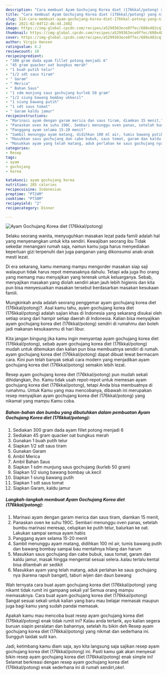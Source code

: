 ```yaml
---
description: "Cara membuat Ayam Gochujang Korea diet (176kkal/potong) yang nikmat Untuk Jualan"
title: "Cara membuat Ayam Gochujang Korea diet (176kkal/potong) yang nikmat Untuk Jualan"
slug: 514-cara-membuat-ayam-gochujang-korea-diet-176kkal-potong-yang-nikmat-untuk-jualan
date: 2021-02-04T12:46:44.248Z
image: https://img-global.cpcdn.com/recipes/a5299363ece0ffec/680x482cq70/ayam-gochujang-korea-diet-176kkalpotong-foto-resep-utama.jpg
thumbnail: https://img-global.cpcdn.com/recipes/a5299363ece0ffec/680x482cq70/ayam-gochujang-korea-diet-176kkalpotong-foto-resep-utama.jpg
cover: https://img-global.cpcdn.com/recipes/a5299363ece0ffec/680x482cq70/ayam-gochujang-korea-diet-176kkalpotong-foto-resep-utama.jpg
author: Virgie Hansen
ratingvalue: 4.2
reviewcount: 10
recipeingredient:
- "300 gram dada ayam fillet potong menjadi 6"
- "45 gram quacker oat bungkus merah"
- "1 buah putih telur"
- "1/2 sdt saus tiram"
- " Garam"
- " Merica"
- " Bahan Saus"
- "1 sdm munjung saus gochujang kurleb 50 gram"
- "1/2 siung bawang bombay ukkecil"
- "1 siung bawang putih"
- "1 sdt saus tomat"
- " Garam kaldu jamur"
recipeinstructions:
- "Marinasi ayam dengan garam merica dan saus tiram, diamkan 15 menit,"
- "Panaskan oven ke suhu 190C. Sembari menunggu oven panas, setelah bumbu marinasi meresap, celupkan ke putih telur, balurkan ke oat. Lakukan sampai semua ayam habis"
- "Panggang ayam selama 15-20 menit"
- "Sambil menunggu ayam matang, didihkan 100 ml air, tumis bawang putih dan bawang bombay sampai bau mentahnya hilang dan harum"
- "Masukkan saus gochujang dan cabe bubuk, saus tomat, garam dan kaldu jamur, masak hingga mengental sesuai selera..kalau terlalu kental bisa ditambah air sedikit"
- "Masukkan ayam yang telah matang, aduk perlahan ke saus gochujang nya (karena rapuh banget), taburi wijen dan daun bawang"
categories:
- Resep
tags:
- ayam
- gochujang
- korea

katakunci: ayam gochujang korea 
nutrition: 285 calories
recipecuisine: Indonesian
preptime: "PT24M"
cooktime: "PT38M"
recipeyield: "2"
recipecategory: Dinner

---
```



![Ayam Gochujang Korea diet (176kkal/potong)](https://img-global.cpcdn.com/recipes/a5299363ece0ffec/680x482cq70/ayam-gochujang-korea-diet-176kkalpotong-foto-resep-utama.jpg)

Selaku seorang wanita, menyuguhkan masakan lezat pada famili adalah hal yang menyenangkan untuk kita sendiri. Kewajiban seorang ibu Tidak sekedar menangani rumah saja, namun kamu juga harus menyediakan keperluan gizi terpenuhi dan juga panganan yang dikonsumsi anak-anak mesti lezat.

Di era  sekarang, kamu memang mampu mengorder masakan siap saji walaupun tidak harus repot memasaknya dahulu. Tetapi ada juga lho orang yang memang mau menyajikan yang terenak untuk keluarganya. Sebab, menyajikan masakan yang diolah sendiri akan jauh lebih higienis dan kita pun bisa menyesuaikan masakan tersebut berdasarkan masakan kesukaan famili. 



Mungkinkah anda adalah seorang penggemar ayam gochujang korea diet (176kkal/potong)?. Asal kamu tahu, ayam gochujang korea diet (176kkal/potong) adalah sajian khas di Indonesia yang sekarang disukai oleh setiap orang dari hampir setiap daerah di Indonesia. Kalian bisa menyajikan ayam gochujang korea diet (176kkal/potong) sendiri di rumahmu dan boleh jadi makanan kesukaanmu di hari libur.

Kita jangan bingung jika kamu ingin menyantap ayam gochujang korea diet (176kkal/potong), sebab ayam gochujang korea diet (176kkal/potong) mudah untuk ditemukan dan kalian pun bisa membuatnya sendiri di rumah. ayam gochujang korea diet (176kkal/potong) dapat dibuat lewat bermacam cara. Kini pun telah banyak sekali cara modern yang menjadikan ayam gochujang korea diet (176kkal/potong) semakin lebih lezat.

Resep ayam gochujang korea diet (176kkal/potong) pun mudah sekali dihidangkan, lho. Kamu tidak usah repot-repot untuk memesan ayam gochujang korea diet (176kkal/potong), tetapi Anda bisa membuatnya di rumahmu. Untuk Kamu yang mau mencobanya, dibawah ini merupakan resep menyajikan ayam gochujang korea diet (176kkal/potong) yang nikamat yang mampu Kamu coba.

<!--inarticleads1-->

##### Bahan-bahan dan bumbu yang dibutuhkan dalam pembuatan Ayam Gochujang Korea diet (176kkal/potong):

1. Sediakan 300 gram dada ayam fillet potong menjadi 6
1. Sediakan 45 gram quacker oat bungkus merah
1. Gunakan 1 buah putih telur
1. Siapkan 1/2 sdt saus tiram
1. Gunakan  Garam
1. Ambil  Merica
1. Ambil  Bahan Saus
1. Siapkan 1 sdm munjung saus gochujang (kurleb 50 gram)
1. Siapkan 1/2 siung bawang bombay uk.kecil
1. Siapkan 1 siung bawang putih
1. Siapkan 1 sdt saus tomat
1. Siapkan  Garam, kaldu jamur




<!--inarticleads2-->

##### Langkah-langkah membuat Ayam Gochujang Korea diet (176kkal/potong):

1. Marinasi ayam dengan garam merica dan saus tiram, diamkan 15 menit,
1. Panaskan oven ke suhu 190C. Sembari menunggu oven panas, setelah bumbu marinasi meresap, celupkan ke putih telur, balurkan ke oat. Lakukan sampai semua ayam habis
1. Panggang ayam selama 15-20 menit
1. Sambil menunggu ayam matang, didihkan 100 ml air, tumis bawang putih dan bawang bombay sampai bau mentahnya hilang dan harum
1. Masukkan saus gochujang dan cabe bubuk, saus tomat, garam dan kaldu jamur, masak hingga mengental sesuai selera..kalau terlalu kental bisa ditambah air sedikit
1. Masukkan ayam yang telah matang, aduk perlahan ke saus gochujang nya (karena rapuh banget), taburi wijen dan daun bawang




Wah ternyata cara buat ayam gochujang korea diet (176kkal/potong) yang nikamt tidak rumit ini gampang sekali ya! Semua orang mampu memasaknya. Cara buat ayam gochujang korea diet (176kkal/potong) Sangat sesuai sekali untuk kalian yang baru mau belajar memasak maupun juga bagi kamu yang sudah pandai memasak.

Apakah kamu mau mencoba buat resep ayam gochujang korea diet (176kkal/potong) enak tidak rumit ini? Kalau anda tertarik, ayo kalian segera buruan siapin peralatan dan bahannya, setelah itu bikin deh Resep ayam gochujang korea diet (176kkal/potong) yang nikmat dan sederhana ini. Sungguh taidak sulit kan. 

Jadi, ketimbang kamu diam saja, ayo kita langsung saja sajikan resep ayam gochujang korea diet (176kkal/potong) ini. Pasti kamu gak akan menyesal bikin resep ayam gochujang korea diet (176kkal/potong) enak simple ini! Selamat berkreasi dengan resep ayam gochujang korea diet (176kkal/potong) enak sederhana ini di rumah sendiri,oke!.

